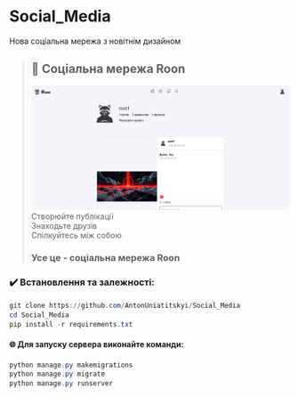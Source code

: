 ﻿# Social_Media

Нова соціальна мережа з новітнім дизайном

> ## 📱 Соціальна мережа Roon
> ![Roon](media/publications/roon_s.png)
> Створюйте публікації  
> Знаходьте друзів  
> Спілкуйтесь між собою
> ### Усе це - соціальна мережа Roon 

### ✔️ Встановлення та залежності:

```powershell
git clone https://github.com/AntonUniatitskyi/Social_Media
cd Social_Media
pip install -r requirements.txt
```

#### 🌐 Для запуску сервера виконайте команди:

```powershell
python manage.py makemigrations
python manage.py migrate
python manage.py runserver
```
